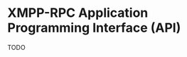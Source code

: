 XMPP-RPC Application Programming Interface (API)
================================================

TODO
